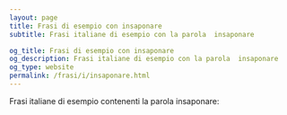 ```yaml
---
layout: page
title: Frasi di esempio con insaponare 
subtitle: Frasi italiane di esempio con la parola  insaponare

og_title: Frasi di esempio con insaponare 
og_description: Frasi italiane di esempio con la parola  insaponare
og_type: website
permalink: /frasi/i/insaponare.html
---
```


Frasi italiane di esempio contenenti la parola insaponare:


